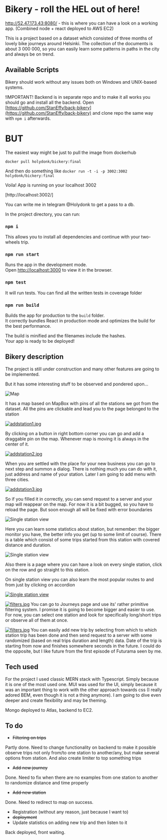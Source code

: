 # Bikery - roll the HEL out of here!

http://52.47.173.43:8080/ - this is where you can have a look on a working app. (Combined node + react deployed to AWS EC2)

This is a project based on a dataset which consisted of three months of lovely bike journeys around Helsinki. The
collection of the documents is about 3 000 000, so you can easily learn some patterns in paths in the city and
always be on trend.

## Available Scripts

Bikery should work without any issues both on Windows and UNIX-based systems.

!IMPORTANT!
Backend is in separate repo and to make it all works you should go and install all the backend.
Open [https://github.com/StanEffy/back-bikery](https://github.com/StanEffy/back-bikery) and clone repo the same way
with `npm i` afterwards.

# BUT

The easiest way might be just to pull the image from dockerhub 

`docker pull holydonk/bickery:final`

And then do something like
`docker run -t -i -p 3002:3002 holydonk/bickery:final`

Voila! App is running on your localhost 3002

[http://localhost:3002/]

You can write me in telegram @Holydonk to get a pass to a db. 

In the project directory, you can run:

### `npm i`

This allows you to install all dependencies and continue with your two-wheels trip.

### `npm run start`

Runs the app in the development mode.\
Open [http://localhost:3000](http://localhost:3000) to view it in the browser.

### `npm test`

It will run tests. You can find all the written tests in coverage folder

### `npm run build`

Builds the app for production to the `build` folder.\
It correctly bundles React in production mode and optimizes the build for the best performance.

The build is minified and the filenames include the hashes.\
Your app is ready to be deployed!

## Bikery description

The project is still under construction and many other features are going to be implemented.

But it has some interesting stuff to be observed and pondered upon...

![Map](https://iili.io/gdoemN.md.jpg)

It has a map based on MapBox with pins of all the stations we got from the dataset. All the pins are clickable and
lead you to the page belonged to the station

[![addstation1.jpg](https://i.postimg.cc/JhL4pSYz/Add-Station1.jpg)](https://postimg.cc/fV8NLqhG)

By clicking on a button in right bottom corner you can go and add a draggable pin on the map. Whenever map is moving 
it is always in the center of it.

[![addstation2.jpg](https://i.postimg.cc/7Z7ZMqVR/Add-Station2.jpg)](https://postimg.cc/pmWvPb3Q)

When you are settled with the place for your new business you can go to next step and summon a dialog. There is 
nothing much you can do with it, just address and name of your station. Later I am going to add menu with three cities.

[![addstation3.jpg](https://i.postimg.cc/158tXGNs/Add-Station3.jpg)](https://postimg.cc/nCtZwQkP)

So if you filled it in correctly, you can send request to a server and your map will reappear on the map. For now it 
is a bit bugged, so you have to reload the page. But soon enough all will be fixed with error boundaries

![Single station view](https://iili.io/gdovII.md.jpg)

Here you can learn some statistics about station, but remember: the bigger monitor you have, the better info you get
(up to some limit of course).
There is a table which consist of some trips started from this station with covered distance and duration.

![Single station view](https://iili.io/gdoOep.md.jpg)

Also there is a page where you can have a look on every single station, click on the row and go straight to this
station.

On single station view you can also learn the most popular routes to and from just by clicking on accordion 

[![Single station view](https://i.postimg.cc/DyhcZq4h/Screenshot-from-2023-02-04-18-47-06.png)](https://postimg.cc/23HW9Lx9)

[![filters.jpg](https://i.postimg.cc/MpdLzF41/filters.jpg)](https://postimg.cc/18VBHJyz)
You can go to Journeys page and use its' rather primitive filtering system. I promise it is going to become bigger and
easier to use. For now, you can select one station and look for specifically long/short trips or observe all of them
at once.

[![filters.jpg](https://i.postimg.cc/65FQv8dR/Add-New-Trip.jpg)](https://postimg.cc/ppYxNXcX)
You can easily add new trip by selecting from which to which station trip has been done and then send request to a 
server with some randomized (based on real trips duration and length) data. Date of the trip is starting from now 
and finishes somewhere seconds in the future. I could do the opposite, but I like future from the first episode of 
Futurama seen by me.


## Tech used

For the project I used classic MERN stack with Typescript. Simply because it is one of the most used one. 
MUI was used for the UI, simply because it was an important thing to work with the other approach towards css (I really adored BEM, even though it is not a thing anymore).
I am going to dive even deeper and create flexibility and may be theming. 

Mongo deployed to Atlas, backend to EC2.

## To do

- ~~Filtering on trips~~
    
Partly done. Need to change functionality on backend to make it possible observe trips not only from/to one 
  station to another/any, but make several options from station. And also create limiter to top something trips
- ~~Add new journey~~
    
Done. Need to fix when there are no examples from one station to another to randomize distance and time properly
- ~~Add new station~~
    
Done. Need to redirect to map on success.
- Registration (without any reason, just because I want to)
- ~~deployment~~
- Update statistics on adding new trip and then listen to it
    
Back deployed, front waiting.
